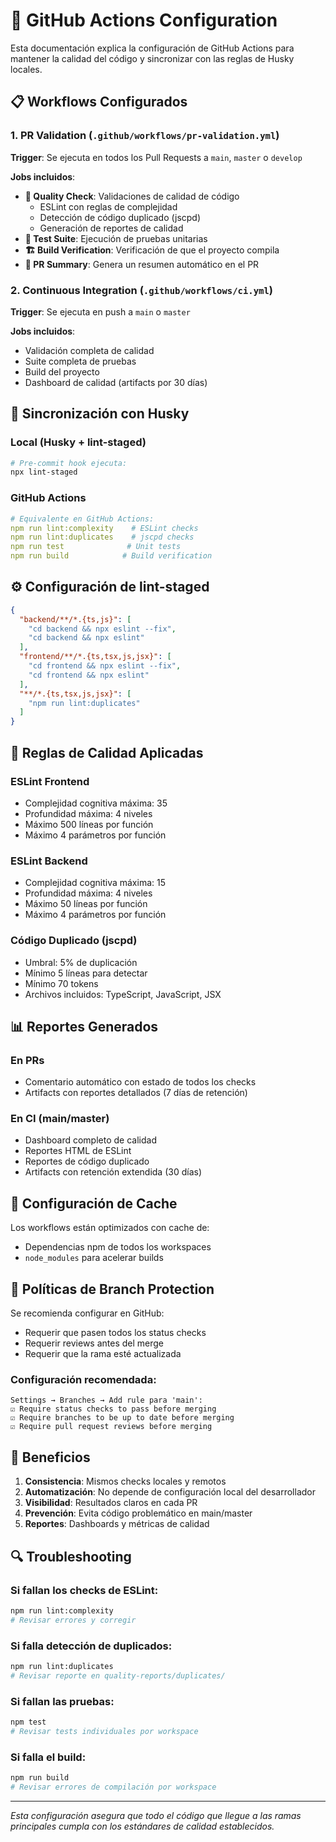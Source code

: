# 🚀 GitHub Actions Configuration

Esta documentación explica la configuración de GitHub Actions para mantener la calidad del código y sincronizar con las reglas de Husky locales.

## 📋 Workflows Configurados

### 1. PR Validation (`.github/workflows/pr-validation.yml`)

**Trigger**: Se ejecuta en todos los Pull Requests a `main`, `master` o `develop`

**Jobs incluidos**:
- **🎯 Quality Check**: Validaciones de calidad de código
  - ESLint con reglas de complejidad 
  - Detección de código duplicado (jscpd)
  - Generación de reportes de calidad
- **🧪 Test Suite**: Ejecución de pruebas unitarias
- **🏗️ Build Verification**: Verificación de que el proyecto compila
- **📝 PR Summary**: Genera un resumen automático en el PR

### 2. Continuous Integration (`.github/workflows/ci.yml`)

**Trigger**: Se ejecuta en push a `main` o `master`

**Jobs incluidos**:
- Validación completa de calidad
- Suite completa de pruebas
- Build del proyecto
- Dashboard de calidad (artifacts por 30 días)

## 🔄 Sincronización con Husky

### Local (Husky + lint-staged)
```bash
# Pre-commit hook ejecuta:
npx lint-staged
```

### GitHub Actions
```yaml
# Equivalente en GitHub Actions:
npm run lint:complexity    # ESLint checks
npm run lint:duplicates    # jscpd checks  
npm run test              # Unit tests
npm run build            # Build verification
```

## ⚙️ Configuración de lint-staged

```json
{
  "backend/**/*.{ts,js}": [
    "cd backend && npx eslint --fix",
    "cd backend && npx eslint"
  ],
  "frontend/**/*.{ts,tsx,js,jsx}": [
    "cd frontend && npx eslint --fix", 
    "cd frontend && npx eslint"
  ],
  "**/*.{ts,tsx,js,jsx}": [
    "npm run lint:duplicates"
  ]
}
```

## 🎯 Reglas de Calidad Aplicadas

### ESLint Frontend
- Complejidad cognitiva máxima: 35
- Profundidad máxima: 4 niveles
- Máximo 500 líneas por función
- Máximo 4 parámetros por función

### ESLint Backend  
- Complejidad cognitiva máxima: 15
- Profundidad máxima: 4 niveles
- Máximo 50 líneas por función
- Máximo 4 parámetros por función

### Código Duplicado (jscpd)
- Umbral: 5% de duplicación
- Mínimo 5 líneas para detectar
- Mínimo 70 tokens
- Archivos incluidos: TypeScript, JavaScript, JSX

## 📊 Reportes Generados

### En PRs
- Comentario automático con estado de todos los checks
- Artifacts con reportes detallados (7 días de retención)

### En CI (main/master)  
- Dashboard completo de calidad
- Reportes HTML de ESLint
- Reportes de código duplicado
- Artifacts con retención extendida (30 días)

## 🔧 Configuración de Cache

Los workflows están optimizados con cache de:
- Dependencias npm de todos los workspaces
- `node_modules` para acelerar builds

## 🚨 Políticas de Branch Protection

Se recomienda configurar en GitHub:
- Requerir que pasen todos los status checks
- Requerir reviews antes del merge  
- Requerir que la rama esté actualizada

### Configuración recomendada:
```
Settings → Branches → Add rule para 'main':
☑️ Require status checks to pass before merging
☑️ Require branches to be up to date before merging  
☑️ Require pull request reviews before merging
```

## 🎉 Beneficios

1. **Consistencia**: Mismos checks locales y remotos
2. **Automatización**: No depende de configuración local del desarrollador
3. **Visibilidad**: Resultados claros en cada PR
4. **Prevención**: Evita código problemático en main/master
5. **Reportes**: Dashboards y métricas de calidad

## 🔍 Troubleshooting

### Si fallan los checks de ESLint:
```bash
npm run lint:complexity
# Revisar errores y corregir
```

### Si falla detección de duplicados:
```bash
npm run lint:duplicates  
# Revisar reporte en quality-reports/duplicates/
```

### Si fallan las pruebas:
```bash
npm test
# Revisar tests individuales por workspace
```

### Si falla el build:
```bash
npm run build
# Revisar errores de compilación por workspace
```

---

*Esta configuración asegura que todo el código que llegue a las ramas principales cumpla con los estándares de calidad establecidos.*